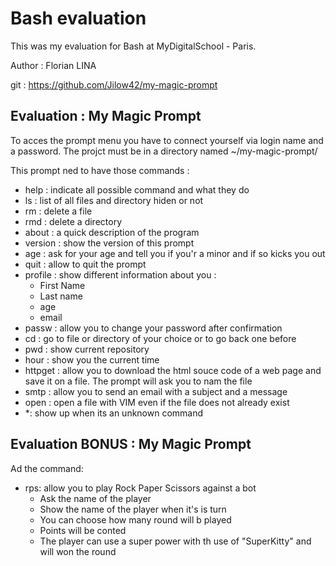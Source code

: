 # Bash evaluation
This was my evaluation for Bash at MyDigitalSchool - Paris.

Author : Florian LINA

git : https://github.com/Jilow42/my-magic-prompt

## Evaluation : My Magic Prompt

To acces the prompt menu you have to connect yourself via login name and a password. The projct must be in a directory named ~/my-magic-prompt/ 

This prompt ned to have those commands :
* help : indicate all possible command and what they do
* ls : list of all files and directory hiden or not
* rm : delete a file
* rmd : delete a directory
* about : a quick description of the program
* version : show the version of this prompt
* age : ask for your age and tell you if you'r a minor and if so kicks you out
* quit : allow to quit the prompt
* profile : show different information about you :
    * First Name
    * Last name 
    * age
    * email
* passw : allow you to change your password after confirmation
* cd : go to file or directory of your choice or to go back one before
* pwd : show current repository
* hour : show you the current time
* httpget : allow you to download the html souce code of a web page and save it on a file. The prompt will ask you to nam the file 
* smtp : allow you to send an email with a subject and a message
* open : open a file with VIM even if the file does not already exist
* *: show up when its an unknown command

## Evaluation BONUS : My Magic Prompt

Ad the command: 
* rps: allow you to play Rock Paper Scissors against a bot
    * Ask the name of the player
    * Show the name of the player when it's is turn
    * You can choose how many round will b played
    * Points will be conted
    * The player can use a super power with th use of "SuperKitty" and will won the round
